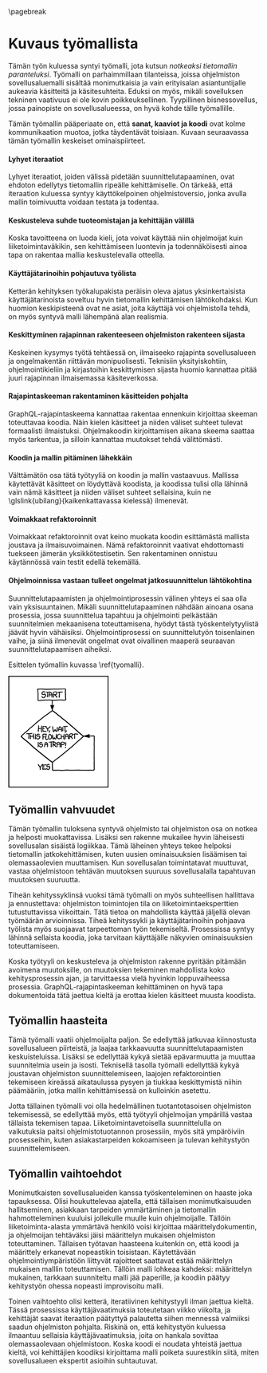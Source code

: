 \pagebreak

# Kuvaus työmallista

Tämän työn kuluessa syntyi työmalli, jota kutsun *notkeaksi tietomallin paranteluksi*. Työmalli on parhaimmillaan tilanteissa, joissa ohjelmiston sovellusaluemalli sisältää monimutkaisia ja vain erityisalan asiantuntijalle aukeavia käsitteitä ja käsitesuhteita. Eduksi on myös, mikäli sovelluksen tekninen vaativuus ei ole kovin poikkeuksellinen. Tyypillinen bisnessovellus, jossa painopiste on sovellusalueessa, on hyvä kohde tälle työmallille.

Tämän työmallin pääperiaate on, että **sanat, kaaviot ja koodi** ovat kolme kommunikaation muotoa, jotka täydentävät toisiaan. Kuvaan seuraavassa tämän työmallin keskeiset ominaispiirteet.

#### Lyhyet iteraatiot
Lyhyet iteraatiot, joiden välissä pidetään suunnittelutapaaminen, ovat ehdoton edellytys tietomallin ripeälle kehittämiselle. On tärkeää, että iteraation kuluessa syntyy käyttökelpoinen ohjelmistoversio, jonka avulla mallin toimivuutta voidaan testata ja todentaa.

#### Keskusteleva suhde tuoteomistajan ja kehittäjän välillä
Koska tavoitteena on luoda kieli, jota voivat käyttää niin ohjelmoijat kuin liiketoimintaväkikin, sen kehittämiseen luontevin ja todennäköisesti ainoa tapa on rakentaa mallia keskustelevalla otteella.

#### Käyttäjätarinoihin pohjautuva työlista
Ketterän kehityksen työkalupakista peräisin oleva ajatus yksinkertaisista käyttäjätarinoista soveltuu hyvin tietomallin kehittämisen lähtökohdaksi. Kun huomion keskipisteenä ovat ne asiat, joita käyttäjä voi ohjelmistolla tehdä, on myös syntyvä malli lähempänä alan realismia.

#### Keskittyminen rajapinnan rakenteeseen ohjelmiston rakenteen sijasta
Keskeinen kysymys työtä tehtäessä on, ilmaiseeko rajapinta sovellusalueen ja ongelmakentän riittävän monipuolisesti. Teknisiin yksityiskohtiin, ohjelmointikieliin ja kirjastoihin keskittymisen sijasta huomio kannattaa pitää juuri rajapinnan ilmaisemassa käsiteverkossa.

#### Rajapintaskeeman rakentaminen käsitteiden pohjalta
GraphQL-rajapintaskeema kannattaa rakentaa ennenkuin kirjoittaa skeeman toteuttavaa koodia. Näin kielen käsitteet ja niiden väliset suhteet tulevat formaalisti ilmaistuksi. Ohjelmakoodin kirjoittamisen aikana skeema saattaa myös tarkentua, ja silloin kannattaa muutokset tehdä välittömästi.

#### Koodin ja mallin pitäminen lähekkäin
Välttämätön osa tätä työtyyliä on koodin ja mallin vastaavuus. Mallissa käytettävät käsitteet on löydyttävä koodista, ja koodissa tulisi olla lähinnä vain nämä käsitteet ja niiden väliset suhteet sellaisina, kuin ne \glslink{ubilang}{kaikenkattavassa kielessä} ilmenevät.

#### Voimakkaat refaktoroinnit
Voimakkaat refaktoroinnit ovat keino muokata koodin esittämästä mallista joustava ja ilmaisuvoimainen. Nämä refaktoroinnit vaativat ehdottomasti tuekseen jämerän yksikkötestisetin. Sen rakentaminen onnistuu käytännössä vain testit edellä tekemällä.

#### Ohjelmoinnissa vastaan tulleet ongelmat jatkosuunnittelun lähtökohtina
Suunnittelutapaamisten ja ohjelmointiprosessin välinen yhteys ei saa olla vain yksisuuntainen. Mikäli suunnittelutapaaminen nähdään ainoana osana prosessia, jossa suunnittelua tapahtuu ja ohjelmointi pelkästään suunnitelmien mekaanisena toteuttamisena, hyödyt tästä työskentelytyylistä jäävät hyvin vähäisiksi. Ohjelmointiprosessi on suunnittelutyön toisenlainen vaihe, ja siinä ilmenevät ongelmat ovat oivallinen maaperä seuraavan suunnittelutapaamisen aiheiksi.

Esittelen työmallin kuvassa \ref{tyomalli}.

![\label{tyomalli} Kuva työmallista](illustration/tyomalli.png)

## Työmallin vahvuudet
Tämän työmallin tuloksena syntyvä ohjelmisto tai ohjelmiston osa on notkea ja helposti muokattavissa. Lisäksi sen rakenne mukailee hyvin läheisesti sovellusalan sisäistä logiikkaa. Tämä läheinen yhteys tekee helpoksi tietomallin jatkokehittämisen, kuten uusien ominaisuuksien lisäämisen tai olemassaolevien muuttamisen. Kun sovellusalan toimintatavat muuttuvat, vastaa ohjelmistoon tehtävän muutoksen suuruus sovellusalalla tapahtuvan muutoksen suuruutta.

Tiheän kehityssyklinsä vuoksi tämä työmalli on myös suhteellisen hallittava ja ennustettava: ohjelmiston toimintojen tila on liiketoimintaeksperttien tutustuttavissa viikoittain. Tätä tietoa on mahdollista käyttää jäljellä olevan työmäärän arvioinnissa. Tiheä kehityssykli ja käyttäjätarinoihin pohjaava työlista myös suojaavat tarpeettoman työn tekemiseltä. Prosessissa syntyy lähinnä sellaista koodia, joka tarvitaan käyttäjälle näkyvien ominaisuuksien toteuttamiseen.

Koska työtyyli on keskusteleva ja ohjelmiston rakenne pyritään pitämään avoimena muutoksille, on muutoksien tekeminen mahdollista koko kehitysprosessin ajan, ja tarvittaessa vielä hyvinkin loppuvaiheessa prosessia. GraphQL-rajapintaskeeman kehittäminen on hyvä tapa dokumentoida tätä jaettua kieltä ja erottaa kielen käsitteet muusta koodista. 

## Työmallin haasteita
Tämä työmalli vaatii ohjelmoijalta paljon. Se edellyttää jatkuvaa kiinnostusta sovellusalueen piirteistä, ja laajaa tarkkaavuutta suunnittelutapaamisten keskuisteluissa. Lisäksi se edellyttää kykyä sietää epävarmuutta ja muuttaa suunnitelmia usein ja isosti. Teknisellä tasolla työmalli edellyttää kykyä joustavan ohjelmiston suunnittelemiseen, laajojen refaktorointien tekemiseen kireässä aikataulussa pysyen ja tiukkaa keskittymistä niihin päämääriin, jotka mallin kehittämisessä on kulloinkin asetettu.

Jotta tällainen työmalli voi olla hedelmällinen tuotantotasoisen ohjelmiston tekemisessä, se edellyttää myös, että työtyyli ohjelmoijan ympärillä vastaa tällaista tekemisen tapaa. Liiketoimintavetoisella suunnittelulla on vaikutuksia paitsi ohjelmistotuotannon prosessiin, myös sitä ympäröiviin prosesseihin, kuten asiakastarpeiden kokoamiseen ja tulevan kehitystyön suunnittelemiseen.

## Työmallin vaihtoehdot

Monimutkaisten sovellusalueiden kanssa työskenteleminen on haaste joka tapauksessa. Olisi houkuttelevaa ajatella, että tällaisen monimutkaisuuden hallitseminen, asiakkaan tarpeiden ymmärtäminen ja tietomallin hahmotteleminen kuuluisi jollekulle muulle kuin ohjelmoijalle. Tällöin liiketoiminta-alasta ymmärtävä henkilö voisi kirjoittaa määrittelydokumentin, ja ohjelmoijan tehtäväksi jäisi määrittelyn mukaisen ohjelmiston toteuttaminen. Tällaisen työtavan haasteena kuitenkin on, että koodi ja määrittely erkanevat nopeastikin toisistaan. Käytettävään ohjelmointiympäristöön liittyvät rajoitteet saattavat estää määrittelyn mukaisen malllin toteuttamisen. Tällöin malli lohkeaa kahdeksi: määrittelyn mukainen, tarkkaan suunniteltu malli jää paperille, ja koodiin päätyy kehitystyön ohessa nopeasti improvisoitu malli.

Toinen vaihtoehto olisi ketterä, iteratiivinen kehitystyyli ilman jaettua kieltä. Tässä prosessissa käyttäjävaatimuksia toteutetaan viikko viikolta, ja kehittäjät saavat iteraation päätyttyä palautetta siihen mennessä valmiiksi saadun ohjelmiston pohjalta. Riskinä on, että kehitystyön kuluessa ilmaantuu sellaisia käyttäjävaatimuksia, joita on hankala sovittaa olemassaolevaan ohjelmistoon. Koska koodi ei noudata yhteistä jaettua kieltä, voi kehittäjien koodiksi kirjoittama malli poiketa suurestikin siitä, miten sovellusalueen ekspertit asioihin suhtautuvat.
